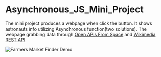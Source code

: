 # Asynchronous_JS_Mini_Project
The mini project produces a webpage when click the button. It shows astronauts info utilizing Asynchronous function(two solutions).
The webpage grabbing data through [Open APIs From Space](http://open-notify.org/) and [Wikimedia REST API](https://en.wikipedia.org/api/rest_v1/#/)

![Farmers Market Finder Demo](gif/asnc.gif)
